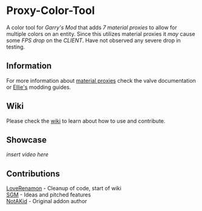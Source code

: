 # Proxy-Color-Tool
A color tool for *_Garry's Mod_* that adds _7 material proxies_ to allow for multiple colors on an entity.
Since this utilizes material proxies it *may* cause some _*FPS* drop_ on the *CLIENT*. Have not observed any severe drop in testing.  

## Information
For more information about [material proxies](https://developer.valvesoftware.com/wiki/Proxies) check the valve documentation or [Ellie's](https://steamcommunity.com/id/ellie_williams/myworkshopfiles/?section=guides&p=1&numperpage=30) modding guides.


## Wiki
Please check the [wiki](../../wiki) to learn about how to use and contribute.

## Showcase
*insert video here*

## Contributions
[LoveRenamon](https://steamcommunity.com/id/Debiddo/) - Cleanup of code, start of wiki  
[SGM](https://steamcommunity.com/id/officialsgm/) - Ideas and pitched features  
[NotAKid](https://steamcommunity.com/id/NotTheKidYouAreLookingFor/) - Original addon author  

